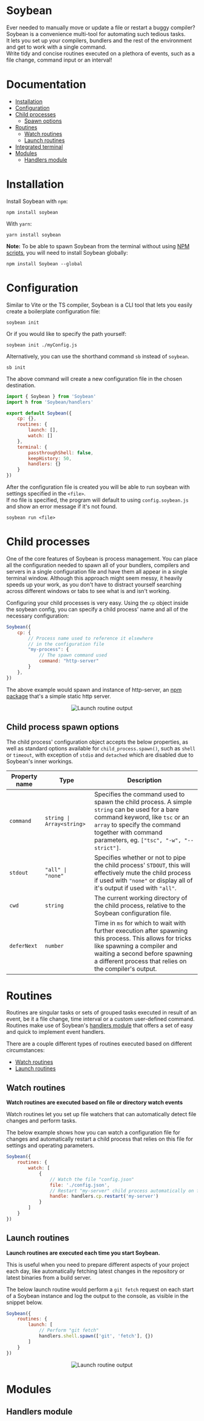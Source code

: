 
# Soybean
Ever needed to manually move or update a file or restart a buggy compiler?  
Soybean is a convenience multi-tool for automating such tedious tasks.  
It lets you set up your compilers, bundlers and the rest of the environment and get to work with a single command.  
Write tidy and concise routines executed on a plethora of events, such as a file change, command input or an interval!

# Documentation
- [Installation](#installation)
- [Configuration](#configuration)
- [Child processes](#child-processes)
    - [Spawn options](#child-process-spawn-options)
- [Routines](#routines)
    - [Watch routines](#watch-routines)
    - [Launch routines](#launch-routines)
- [Integrated terminal](#integrated-terminal)
- [Modules](#modules)
    - [Handlers module](#handlers-module)

# Installation

Install Soybean with `npm`:
```
npm install soybean
```

With `yarn`:
```
yarn install soybean
```

**Note:** To be able to spawn Soybean from the terminal without using [NPM scripts](https://docs.npmjs.com/cli/v10/using-npm/scripts), you will need to install Soybean globally:
```
npm install Soybean --global
```

# Configuration
Similar to Vite or the TS compiler, Soybean is a CLI tool that lets you easily create a boilerplate configuration file:

```
soybean init
```

Or if you would like to specify the path yourself:
```
soybean init ./myConfig.js
```

Alternatively, you can use the shorthand command `sb` instead of `soybean`.

```
sb init
```

The above command will create a new configuration file in the chosen destination.
```js
import { Soybean } from 'Soybean'
import h from 'Soybean/handlers'

export default Soybean({
    cp: {},
    routines: {
        launch: [],
        watch: []
    },
    terminal: {
        passthroughShell: false,
        keepHistory: 50,
        handlers: {}
    }
})
```

After the configuration file is created you will be able to run soybean with settings specified in the `<file>`.  
If no file is specified, the program will default to using `config.soybean.js` and show an error message if it's not found.
```
soybean run <file>
```

# Child processes
One of the core features of Soybean is process management. You can place all the configuration needed to spawn all of your bundlers, compilers and servers in a single configuration file and have them all appear in a single terminal window.
Although this approach might seem messy, it heavily speeds up your work, as you don't have to distract yourself searching across different windows or tabs to see what is and isn't working.

Configuring your child processes is very easy.
Using the `cp` object inside the soybean config, you can specify a child process' name and all of the necessary configuration:
```js
Soybean({
    cp: {
        // Process name used to reference it elsewhere 
        // in the configuration file
        "my-process": {
            // The spawn command used
            command: "http-server"
        }
    },
})
```
The above example would spawn and instance of http-server, an [npm package](https://www.npmjs.com/package/http-server) that's a simple static http server.

<p align="center">
    <img src="./docs/img/cp_spawn_http_server.png" alt="Launch routine output" title="Launch routine output">
</p>

## Child process spawn options
The child process' configuration object accepts the below properties, as well as standard options available for `child_process.spawn()`, such as `shell` or `timeout`, with exception of `stdio` and `detached` which are disabled due to Soybean's inner workings.

| Property name | Type | Description |
| ------------- | ---- | ----------- |
| `command` | `string \| Array<string>` | Specifies the command used to spawn the child process. A simple `string` can be used for a bare command keyword, like `tsc` or an `array` to specify the command together with command parameters, eg. `["tsc", "-w", "--strict"]`. |
| `stdout` | `"all" \| "none"` | Specifies whether or not to pipe the child process' `STDOUT`, this will effectively mute the child process if used with `"none"` or display all of it's output if used with `"all"`. |
| `cwd` | `string` | The current working directory of the child process, relative to the Soybean configuration file. |
| `deferNext` | `number` | Time in `ms` for which to wait with further execution after spawning this process. This allows for tricks like spawning a compiler and waiting a second before spawning a different process that relies on the compiler's output. |

# Routines
Routines are singular tasks or sets of grouped tasks executed in result of an event, be it a file change,
time interval or a custom user-defined command. Routines make use of Soybean's [handlers module](#handlers-module) 
that offers a set of easy and quick to implement event handlers.

There are a couple different types of routines executed based on different circumstances:
- [Watch routines](#watch-routines)
- [Launch routines](#launch-routines)

## Watch routines

**Watch routines are executed based on file or directory watch events**

Watch routines let you set up file watchers that can automatically detect file changes
and perform tasks.

The below example shows how you can watch a configuration file for changes and automatically restart a child process that relies on this file for settings and operating parameters.

```js
Soybean({
    routines: {
        watch: [
            {
                // Watch the file "config.json"
                file: './config.json',
                // Restart "my-server" child process automatically on file change.
                handle: handlers.cp.restart('my-server')
            }
        ]
    }
})
```

## Launch routines
**Launch routines are executed each time you start Soybean.**  

This is useful when you need to prepare different aspects of your project each day, like automatically 
fetching latest changes in the repository or latest binaries from a build server.

The below launch routine would perform a `git fetch` request on each start of a Soybean instance and log the output to the console, as visible in the snippet below.
```js
Soybean({
    routines: {
        launch: [
            // Perform "git fetch"
            handlers.shell.spawn(['git', 'fetch'], {})
        ]
    }
})
```
<p align="center">
    <img src="./docs/img/routine_launch.png" alt="Launch routine output" title="Launch routine output">
</p>

# Modules

## Handlers module


<!-- 

GIT FETCH LAUNCH ROUTINE SNIPPET
https://carbon.now.sh/?bg=rgba%28248%2C231%2C28%2C0%29&t=one-dark&wt=none&l=auto&width=667.5999997854233&ds=false&dsyoff=20px&dsblur=68px&wc=true&wa=true&pv=15px&ph=17px&ln=false&fl=1&fm=Hack&fs=13.5px&lh=153%25&si=false&es=2x&wm=false&code=ROUTINE%2520Launch%2520%25231%250AROUTINE%2520spawn%2520%2522get%2520fetch%2522%250Aremote%253A%2520Enumerating%2520objects%253A%252015%252C%2520done.%250Aremote%253A%2520Counting%2520objects%253A%2520100%2525%2520%2813%252F13%29%252C%2520done.%250Aremote%253A%2520Compressing%2520objects%253A%2520100%2525%2520%283%252F3%29%252C%2520done.%250Aremote%253A%2520Total%25207%2520%28delta%25203%29%252C%2520reused%25207%2520%28delta%25203%29%252C%2520pack-reused%25200%250AUnpacking%2520objects%253A%2520100%2525%2520%287%252F7%29%252C%25201.98%2520KiB%2520%257C%2520144.00%2520KiB%252Fs%252C%2520done.%250AFrom%2520github.com%253A4S1ght%252FSoybean%250A%2520%2520%25203fa9b85..7b6bc27%2520%2520main%2520%2520%2520%2520%2520%2520%2520-%253E%2520origin%252Fmain%250A%2520%2520%2520880eb0f..564eeb9%2520%2520docs%2520%2520%2520%2520%2520%2520%2520-%253E%2520origin%252Fdocs%250AROUTINE%2520spawn%2520finished%2520%28%2522git%2520fetch%2522%29%252C%2520code%253A%25200

CP SPAWN SNIPPET
https://carbon.now.sh/?bg=rgba%28248%2C231%2C28%2C0%29&t=one-dark&wt=none&l=auto&width=713&ds=false&dsyoff=20px&dsblur=68px&wc=true&wa=false&pv=0px&ph=100px&ln=false&fl=1&fm=Hack&fs=13.5px&lh=153%25&si=false&es=1x&wm=false&code=%253E%2520sb%2520run%2520.%252Fsoybean.config.js%250A%25E2%2594%258C%25E2%2594%2580%25E2%2594%2580%25E2%2594%2580%25E2%2594%2580%25E2%2594%2580%25E2%2594%2580%25E2%2594%2580%25E2%2594%2580%25E2%2594%2580%25E2%2594%2580%25E2%2594%2580%25E2%2594%2580%25E2%2594%2580%25E2%2594%2580%25E2%2594%2580%25E2%2594%2580%25E2%2594%2580%25E2%2594%2580%25E2%2594%2590%250A%25E2%2594%2582%2520%2520Soybean%2520v0.1.3%2520%2520%25E2%2594%2582%250A%25E2%2594%2594%25E2%2594%2580%25E2%2594%2580%25E2%2594%2580%25E2%2594%2580%25E2%2594%2580%25E2%2594%2580%25E2%2594%2580%25E2%2594%2580%25E2%2594%2580%25E2%2594%2580%25E2%2594%2580%25E2%2594%2580%25E2%2594%2580%25E2%2594%2580%25E2%2594%2580%25E2%2594%2580%25E2%2594%2580%25E2%2594%2580%25E2%2594%2598%250AINFO%2520Loading%2520%2522soybean.config.js%2522%250AINFO%2520Starting%2520%2522my-process%2522%250AINFO%2520Process%2520%2522my-process%2522%2520is%2520running.%250AStarting%2520up%2520http-server%252C%2520serving%2520.%252F%250A%250Ahttp-server%2520version%253A%252014.1.1%250A%250Ahttp-server%2520settings%253A%2520%250ACORS%253A%2520disabled%250A...

-->